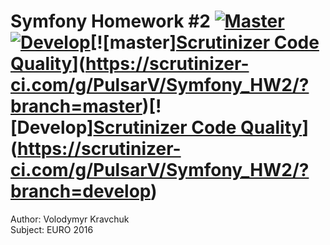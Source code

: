 Symfony Homework #2 [![Master](https://travis-ci.org/PulsarV/Symfony_HW2.svg?branch=master)](https://travis-ci.org/PulsarV/Symfony_HW2) [![Develop](https://travis-ci.org/PulsarV/Symfony_HW2.svg?branch=develop)](https://travis-ci.org/PulsarV/Symfony_HW2)[![master][Scrutinizer Code Quality](https://scrutinizer-ci.com/g/PulsarV/Symfony_HW2/badges/quality-score.png?b=master)](https://scrutinizer-ci.com/g/PulsarV/Symfony_HW2/?branch=master)[![Develop][Scrutinizer Code Quality](https://scrutinizer-ci.com/g/PulsarV/Symfony_HW2/badges/quality-score.png?b=develop)](https://scrutinizer-ci.com/g/PulsarV/Symfony_HW2/?branch=develop)
===================

Author:  Volodymyr Kravchuk  
Subject: EURO 2016
